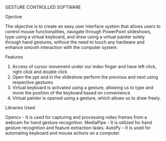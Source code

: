 GESTURE CONTROLLED SOFTWARE

Ojective

The objective is to create an easy user interface system that allows users to control mouse functionalities, navigate through PowerPoint slideshows, type using a virtual keyboard, and draw using a virtual painter solely through hand gestures, without the need to touch any hardware and enhance smooth interaction with the computer system.

Features

1. Access of cursor movement under our index finger and have left click, right click and double click 
2. Open the ppt  and in the slideshow perform the previous and next using respective gestures
3. Virtual keyboard is activated using a gesture, allowing us to type and move the position of the keyboard based on convenience.
4. Virtual painter is opened using a gesture, which allows us to draw freely.

Libraries Used

Opencv - It is used for capturing and processing video frames from a webcam for hand gesture recognition. 
MediaPipe - It is utilized for hand gesture recognition and feature extraction tasks.
AutoPy – It is used for automating keyboard and mouse actions on a computer. 



